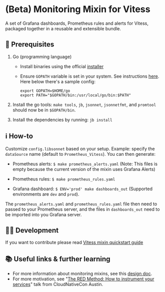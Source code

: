 # (Beta) Monitoring Mixin for Vitess

A set of Grafana dashboards, Prometheus rules and alerts for Vitess, packaged together in a reusable and extensible bundle.

## 🔁 Prerequisites

1. Go (programming language)
    - Install binaries using the official [installer](https://golang.org/dl/)
    - Ensure `GOPATH` variable is set in your system. See instructions [here](https://golang.org/doc/install#install). Here below there's a sample config:

        ```shell
        export GOPATH=$HOME/go
        export PATH="$GOPATH/bin:/usr/local/go/bin:$PATH"
        ```

1. Install the go tools: `make tools`, `jb`, `jsonnet`, `jsonnetfmt`, and `promtool` should now be in `$GOPATH/bin`.

1. Install the dependencies by running: `jb install`

## ℹ️ How-to

Customize `config.libsonnet` based on your setup. Example: specify the `dataSource` name (default to `Prometheus_Vitess`). You can then generate:

- Prometheus alerts: `$ make prometheus_alerts.yaml`
(Note: This files is empty because the current version of the mixin uses Grafana Alerts)

- Prometheus rules: `$ make prometheus_rules.yaml`

- Grafana dashboard: `$ ENV='prod' make dashboards_out` (Supported environments are `dev` and `prod`).

The `prometheus_alerts.yaml` and `prometheus_rules.yaml` file then need to passed to your Prometheus server, and the files in `dashboards_out` need to be imported into you Grafana server.

## 👩‍💻 Development

If you want to contribute please read [Vitess mixin quickstart guide](vitess-mixin-quickstart.md)

## 📚 Useful links & further learning

- For more information about monitoring mixins, see this [design doc](https://docs.google.com/document/d/1A9xvzwqnFVSOZ5fD3blKODXfsat5fg6ZhnKu9LK3lB4/edit#).
- For more motivation, see
"[The RED Method: How to instrument your services](https://kccncna17.sched.com/event/CU8K/the-red-method-how-to-instrument-your-services-b-tom-wilkie-kausal?iframe=no&w=100%&sidebar=yes&bg=no)" talk from CloudNativeCon Austin.
